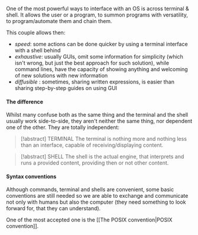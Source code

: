 One of the most powerful ways to interface with an OS is across terminal & shell. It allows the user or a program, to summon programs with versatility, to program/automate them and chain them. 

This couple allows then:
- _speed_: some actions can be done quicker by using a terminal interface with a shell behind
- _exhaustive_: usually GUIs, omit some information for simplicity (which isn't wrong, but just the best approach for such solution), while command lines, have the capacity of showing anything and welcoming of new solutions with new information
- _diffusible_ : sometimes, sharing written expressions, is easier than sharing step-by-step guides on using GUI

#### The difference
Whilst many confuse both as the same thing and the terminal and the shell usually work side-to-side, they aren't neither the same thing, nor dependent one of the other. They are totally independent: 

> [!abstract] TERMINAL
> The terminal is nothing more and nothing less than an interface, capable of receiving/displaying content. 

> [!abstract] SHELL
> The shell is the actual engine, that interprets and runs a provided content, providing then or not other content.

#### Syntax conventions
Although commands, terminal and shells are convenient, some basic conventions are still needed so we are able to exchange and communicate not only with humans but also the computer (they need something to look forward for, that they can understand).

One of the most accepted one is the [[The POSIX convention|POSIX convention]].
